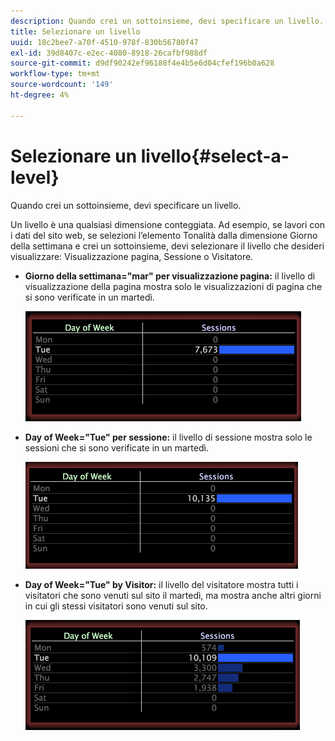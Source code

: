 ```yaml
---
description: Quando crei un sottoinsieme, devi specificare un livello.
title: Selezionare un livello
uuid: 18c2bee7-a70f-4510-978f-830b56780f47
exl-id: 39d8407c-e2ec-4080-8918-26cafbf988df
source-git-commit: d9df90242ef96188f4e4b5e6d04cfef196b0a628
workflow-type: tm+mt
source-wordcount: '149'
ht-degree: 4%

---
```


# Selezionare un livello{#select-a-level}

Quando crei un sottoinsieme, devi specificare un livello.

Un livello è una qualsiasi dimensione conteggiata. Ad esempio, se lavori con i dati del sito web, se selezioni l’elemento Tonalità dalla dimensione Giorno della settimana e crei un sottoinsieme, devi selezionare il livello che desideri visualizzare: Visualizzazione pagina, Sessione o Visitatore.

* **Giorno della settimana=&quot;mar&quot; per visualizzazione pagina:** il livello di visualizzazione della pagina mostra solo le visualizzazioni di pagina che si sono verificate in un martedì.

   ![](assets/vis_Subset_byPageView.png)

* **Day of Week=&quot;Tue&quot; per sessione:** il livello di sessione mostra solo le sessioni che si sono verificate in un martedì.

   ![](assets/vis_Subset_bySession.png)

* **Day of Week=&quot;Tue&quot; by Visitor:** il livello del visitatore mostra tutti i visitatori che sono venuti sul sito il martedì, ma mostra anche altri giorni in cui gli stessi visitatori sono venuti sul sito.

   ![](assets/vis_Subset_byVisitor.png)

